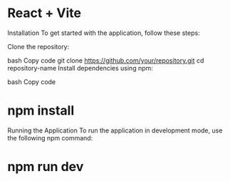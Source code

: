 # React + Vite

Installation
To get started with the application, follow these steps:

Clone the repository:

bash
Copy code
git clone https://github.com/your/repository.git
cd repository-name
Install dependencies using npm:

bash
Copy code
# npm install
Running the Application
To run the application in development mode, use the following npm command:
# npm run dev